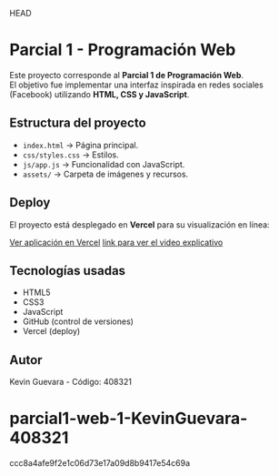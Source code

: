 HEAD
# Parcial 1 - Programación Web

Este proyecto corresponde al **Parcial 1 de Programación Web**.  
El objetivo fue implementar una interfaz inspirada en redes sociales (Facebook) utilizando **HTML, CSS y JavaScript**.


## Estructura del proyecto
- `index.html` → Página principal.  
- `css/styles.css` → Estilos.  
- `js/app.js` → Funcionalidad con JavaScript.  
- `assets/` → Carpeta de imágenes y recursos.  



##  Deploy
El proyecto está desplegado en **Vercel** para su visualización en línea:  

 [Ver aplicación en Vercel](https://parcial1-web-1-kevin-guevara-408321.vercel.app/)
 [link para ver el video explicativo](https://docs.google.com/videos/d/1jyLarc0WNtG6lTpbP4QP5NslEHUItLWBIDOBKPiOzMA/edit?usp=sharing)



## Tecnologías usadas
- HTML5  
- CSS3  
- JavaScript  
- GitHub (control de versiones)  
- Vercel (deploy)


##  Autor
Kevin Guevara - Código: 408321

# parcial1-web-1-KevinGuevara-408321
ccc8a4afe9f2e1c06d73e17a09d8b9417e54c69a
